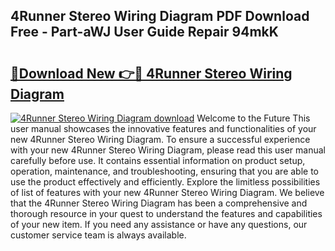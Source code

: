 ## 4Runner Stereo Wiring Diagram PDF Download Free - Part-aWJ User Guide Repair 94mkK

# <h2><a href="http://dfo8ff.blite.top/?on=4Runner+Stereo+Wiring+Diagram">🔗Download New 👉🔴 4Runner Stereo Wiring Diagram</a></h2>

[![4Runner Stereo Wiring Diagram download](https://i.imgur.com/lujVjoI.png)](http://dfo8ff.blite.top/?on=4Runner+Stereo+Wiring+Diagram)
Welcome to the Future This user manual showcases the innovative features and functionalities of your new 4Runner Stereo Wiring Diagram. To ensure a successful experience with your new 4Runner Stereo Wiring Diagram, please read this user manual carefully before use. It contains essential information on product setup, operation, maintenance, and troubleshooting, ensuring that you are able to use the product effectively and efficiently. Explore the limitless possibilities of list of features with your new 4Runner Stereo Wiring Diagram. We believe that the 4Runner Stereo Wiring Diagram has been a comprehensive and thorough resource in your quest to understand the features and capabilities of your new item. If you need any assistance or have any questions, our customer service team is always available.
